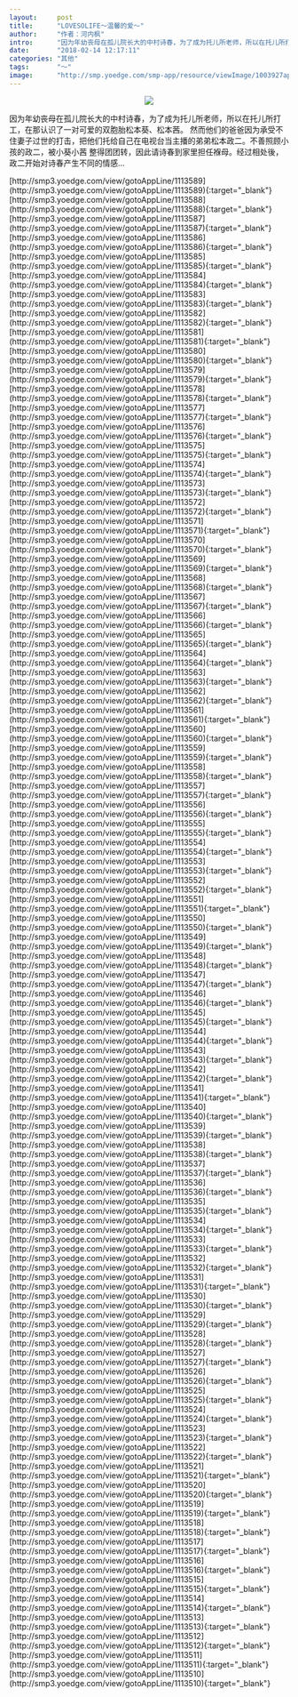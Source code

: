 ```yaml
---
layout:     post
title:      "LOVESOLIFE～温馨的爱～"
author:     "作者：河内枫"
intro:      "因为年幼丧母在孤儿院长大的中村诗春，为了成为托儿所老师，所以在托儿所打工，在那认识了一对可爱的双胞胎松本葵、松本茜。 然而他们的爸爸因为承受不住妻子过世的打击，把他们托给自己在电视台当主播的弟弟松本政二。不善照顾小孩的政二，被小葵小茜 整得团团转，因此请诗春到家里担任褓母。经过相处後，政二开始对诗春产生不同的情感..."
date:       "2018-02-14 12:17:11"
categories: "其他"
tags:       "～"
image:      "http://smp.yoedge.com/smp-app/resource/viewImage/1003927appline.png"
---
```

<div style="text-align: center">
<p><img src="http://smp.yoedge.com/smp-app/resource/viewImage/1003927appline.png"/></p>
</div>
<p class="post-meta">
<span>因为年幼丧母在孤儿院长大的中村诗春，为了成为托儿所老师，所以在托儿所打工，在那认识了一对可爱的双胞胎松本葵、松本茜。 然而他们的爸爸因为承受不住妻子过世的打击，把他们托给自己在电视台当主播的弟弟松本政二。不善照顾小孩的政二，被小葵小茜 整得团团转，因此请诗春到家里担任褓母。经过相处後，政二开始对诗春产生不同的情感...</span>
</p>
[http://smp3.yoedge.com/view/gotoAppLine/1113589](http://smp3.yoedge.com/view/gotoAppLine/1113589){:target="_blank"}
[http://smp3.yoedge.com/view/gotoAppLine/1113588](http://smp3.yoedge.com/view/gotoAppLine/1113588){:target="_blank"}
[http://smp3.yoedge.com/view/gotoAppLine/1113587](http://smp3.yoedge.com/view/gotoAppLine/1113587){:target="_blank"}
[http://smp3.yoedge.com/view/gotoAppLine/1113586](http://smp3.yoedge.com/view/gotoAppLine/1113586){:target="_blank"}
[http://smp3.yoedge.com/view/gotoAppLine/1113585](http://smp3.yoedge.com/view/gotoAppLine/1113585){:target="_blank"}
[http://smp3.yoedge.com/view/gotoAppLine/1113584](http://smp3.yoedge.com/view/gotoAppLine/1113584){:target="_blank"}
[http://smp3.yoedge.com/view/gotoAppLine/1113583](http://smp3.yoedge.com/view/gotoAppLine/1113583){:target="_blank"}
[http://smp3.yoedge.com/view/gotoAppLine/1113582](http://smp3.yoedge.com/view/gotoAppLine/1113582){:target="_blank"}
[http://smp3.yoedge.com/view/gotoAppLine/1113581](http://smp3.yoedge.com/view/gotoAppLine/1113581){:target="_blank"}
[http://smp3.yoedge.com/view/gotoAppLine/1113580](http://smp3.yoedge.com/view/gotoAppLine/1113580){:target="_blank"}
[http://smp3.yoedge.com/view/gotoAppLine/1113579](http://smp3.yoedge.com/view/gotoAppLine/1113579){:target="_blank"}
[http://smp3.yoedge.com/view/gotoAppLine/1113578](http://smp3.yoedge.com/view/gotoAppLine/1113578){:target="_blank"}
[http://smp3.yoedge.com/view/gotoAppLine/1113577](http://smp3.yoedge.com/view/gotoAppLine/1113577){:target="_blank"}
[http://smp3.yoedge.com/view/gotoAppLine/1113576](http://smp3.yoedge.com/view/gotoAppLine/1113576){:target="_blank"}
[http://smp3.yoedge.com/view/gotoAppLine/1113575](http://smp3.yoedge.com/view/gotoAppLine/1113575){:target="_blank"}
[http://smp3.yoedge.com/view/gotoAppLine/1113574](http://smp3.yoedge.com/view/gotoAppLine/1113574){:target="_blank"}
[http://smp3.yoedge.com/view/gotoAppLine/1113573](http://smp3.yoedge.com/view/gotoAppLine/1113573){:target="_blank"}
[http://smp3.yoedge.com/view/gotoAppLine/1113572](http://smp3.yoedge.com/view/gotoAppLine/1113572){:target="_blank"}
[http://smp3.yoedge.com/view/gotoAppLine/1113571](http://smp3.yoedge.com/view/gotoAppLine/1113571){:target="_blank"}
[http://smp3.yoedge.com/view/gotoAppLine/1113570](http://smp3.yoedge.com/view/gotoAppLine/1113570){:target="_blank"}
[http://smp3.yoedge.com/view/gotoAppLine/1113569](http://smp3.yoedge.com/view/gotoAppLine/1113569){:target="_blank"}
[http://smp3.yoedge.com/view/gotoAppLine/1113568](http://smp3.yoedge.com/view/gotoAppLine/1113568){:target="_blank"}
[http://smp3.yoedge.com/view/gotoAppLine/1113567](http://smp3.yoedge.com/view/gotoAppLine/1113567){:target="_blank"}
[http://smp3.yoedge.com/view/gotoAppLine/1113566](http://smp3.yoedge.com/view/gotoAppLine/1113566){:target="_blank"}
[http://smp3.yoedge.com/view/gotoAppLine/1113565](http://smp3.yoedge.com/view/gotoAppLine/1113565){:target="_blank"}
[http://smp3.yoedge.com/view/gotoAppLine/1113564](http://smp3.yoedge.com/view/gotoAppLine/1113564){:target="_blank"}
[http://smp3.yoedge.com/view/gotoAppLine/1113563](http://smp3.yoedge.com/view/gotoAppLine/1113563){:target="_blank"}
[http://smp3.yoedge.com/view/gotoAppLine/1113562](http://smp3.yoedge.com/view/gotoAppLine/1113562){:target="_blank"}
[http://smp3.yoedge.com/view/gotoAppLine/1113561](http://smp3.yoedge.com/view/gotoAppLine/1113561){:target="_blank"}
[http://smp3.yoedge.com/view/gotoAppLine/1113560](http://smp3.yoedge.com/view/gotoAppLine/1113560){:target="_blank"}
[http://smp3.yoedge.com/view/gotoAppLine/1113559](http://smp3.yoedge.com/view/gotoAppLine/1113559){:target="_blank"}
[http://smp3.yoedge.com/view/gotoAppLine/1113558](http://smp3.yoedge.com/view/gotoAppLine/1113558){:target="_blank"}
[http://smp3.yoedge.com/view/gotoAppLine/1113557](http://smp3.yoedge.com/view/gotoAppLine/1113557){:target="_blank"}
[http://smp3.yoedge.com/view/gotoAppLine/1113556](http://smp3.yoedge.com/view/gotoAppLine/1113556){:target="_blank"}
[http://smp3.yoedge.com/view/gotoAppLine/1113555](http://smp3.yoedge.com/view/gotoAppLine/1113555){:target="_blank"}
[http://smp3.yoedge.com/view/gotoAppLine/1113554](http://smp3.yoedge.com/view/gotoAppLine/1113554){:target="_blank"}
[http://smp3.yoedge.com/view/gotoAppLine/1113553](http://smp3.yoedge.com/view/gotoAppLine/1113553){:target="_blank"}
[http://smp3.yoedge.com/view/gotoAppLine/1113552](http://smp3.yoedge.com/view/gotoAppLine/1113552){:target="_blank"}
[http://smp3.yoedge.com/view/gotoAppLine/1113551](http://smp3.yoedge.com/view/gotoAppLine/1113551){:target="_blank"}
[http://smp3.yoedge.com/view/gotoAppLine/1113550](http://smp3.yoedge.com/view/gotoAppLine/1113550){:target="_blank"}
[http://smp3.yoedge.com/view/gotoAppLine/1113549](http://smp3.yoedge.com/view/gotoAppLine/1113549){:target="_blank"}
[http://smp3.yoedge.com/view/gotoAppLine/1113548](http://smp3.yoedge.com/view/gotoAppLine/1113548){:target="_blank"}
[http://smp3.yoedge.com/view/gotoAppLine/1113547](http://smp3.yoedge.com/view/gotoAppLine/1113547){:target="_blank"}
[http://smp3.yoedge.com/view/gotoAppLine/1113546](http://smp3.yoedge.com/view/gotoAppLine/1113546){:target="_blank"}
[http://smp3.yoedge.com/view/gotoAppLine/1113545](http://smp3.yoedge.com/view/gotoAppLine/1113545){:target="_blank"}
[http://smp3.yoedge.com/view/gotoAppLine/1113544](http://smp3.yoedge.com/view/gotoAppLine/1113544){:target="_blank"}
[http://smp3.yoedge.com/view/gotoAppLine/1113543](http://smp3.yoedge.com/view/gotoAppLine/1113543){:target="_blank"}
[http://smp3.yoedge.com/view/gotoAppLine/1113542](http://smp3.yoedge.com/view/gotoAppLine/1113542){:target="_blank"}
[http://smp3.yoedge.com/view/gotoAppLine/1113541](http://smp3.yoedge.com/view/gotoAppLine/1113541){:target="_blank"}
[http://smp3.yoedge.com/view/gotoAppLine/1113540](http://smp3.yoedge.com/view/gotoAppLine/1113540){:target="_blank"}
[http://smp3.yoedge.com/view/gotoAppLine/1113539](http://smp3.yoedge.com/view/gotoAppLine/1113539){:target="_blank"}
[http://smp3.yoedge.com/view/gotoAppLine/1113538](http://smp3.yoedge.com/view/gotoAppLine/1113538){:target="_blank"}
[http://smp3.yoedge.com/view/gotoAppLine/1113537](http://smp3.yoedge.com/view/gotoAppLine/1113537){:target="_blank"}
[http://smp3.yoedge.com/view/gotoAppLine/1113536](http://smp3.yoedge.com/view/gotoAppLine/1113536){:target="_blank"}
[http://smp3.yoedge.com/view/gotoAppLine/1113535](http://smp3.yoedge.com/view/gotoAppLine/1113535){:target="_blank"}
[http://smp3.yoedge.com/view/gotoAppLine/1113534](http://smp3.yoedge.com/view/gotoAppLine/1113534){:target="_blank"}
[http://smp3.yoedge.com/view/gotoAppLine/1113533](http://smp3.yoedge.com/view/gotoAppLine/1113533){:target="_blank"}
[http://smp3.yoedge.com/view/gotoAppLine/1113532](http://smp3.yoedge.com/view/gotoAppLine/1113532){:target="_blank"}
[http://smp3.yoedge.com/view/gotoAppLine/1113531](http://smp3.yoedge.com/view/gotoAppLine/1113531){:target="_blank"}
[http://smp3.yoedge.com/view/gotoAppLine/1113530](http://smp3.yoedge.com/view/gotoAppLine/1113530){:target="_blank"}
[http://smp3.yoedge.com/view/gotoAppLine/1113529](http://smp3.yoedge.com/view/gotoAppLine/1113529){:target="_blank"}
[http://smp3.yoedge.com/view/gotoAppLine/1113528](http://smp3.yoedge.com/view/gotoAppLine/1113528){:target="_blank"}
[http://smp3.yoedge.com/view/gotoAppLine/1113527](http://smp3.yoedge.com/view/gotoAppLine/1113527){:target="_blank"}
[http://smp3.yoedge.com/view/gotoAppLine/1113526](http://smp3.yoedge.com/view/gotoAppLine/1113526){:target="_blank"}
[http://smp3.yoedge.com/view/gotoAppLine/1113525](http://smp3.yoedge.com/view/gotoAppLine/1113525){:target="_blank"}
[http://smp3.yoedge.com/view/gotoAppLine/1113524](http://smp3.yoedge.com/view/gotoAppLine/1113524){:target="_blank"}
[http://smp3.yoedge.com/view/gotoAppLine/1113523](http://smp3.yoedge.com/view/gotoAppLine/1113523){:target="_blank"}
[http://smp3.yoedge.com/view/gotoAppLine/1113522](http://smp3.yoedge.com/view/gotoAppLine/1113522){:target="_blank"}
[http://smp3.yoedge.com/view/gotoAppLine/1113521](http://smp3.yoedge.com/view/gotoAppLine/1113521){:target="_blank"}
[http://smp3.yoedge.com/view/gotoAppLine/1113520](http://smp3.yoedge.com/view/gotoAppLine/1113520){:target="_blank"}
[http://smp3.yoedge.com/view/gotoAppLine/1113519](http://smp3.yoedge.com/view/gotoAppLine/1113519){:target="_blank"}
[http://smp3.yoedge.com/view/gotoAppLine/1113518](http://smp3.yoedge.com/view/gotoAppLine/1113518){:target="_blank"}
[http://smp3.yoedge.com/view/gotoAppLine/1113517](http://smp3.yoedge.com/view/gotoAppLine/1113517){:target="_blank"}
[http://smp3.yoedge.com/view/gotoAppLine/1113516](http://smp3.yoedge.com/view/gotoAppLine/1113516){:target="_blank"}
[http://smp3.yoedge.com/view/gotoAppLine/1113515](http://smp3.yoedge.com/view/gotoAppLine/1113515){:target="_blank"}
[http://smp3.yoedge.com/view/gotoAppLine/1113514](http://smp3.yoedge.com/view/gotoAppLine/1113514){:target="_blank"}
[http://smp3.yoedge.com/view/gotoAppLine/1113513](http://smp3.yoedge.com/view/gotoAppLine/1113513){:target="_blank"}
[http://smp3.yoedge.com/view/gotoAppLine/1113512](http://smp3.yoedge.com/view/gotoAppLine/1113512){:target="_blank"}
[http://smp3.yoedge.com/view/gotoAppLine/1113511](http://smp3.yoedge.com/view/gotoAppLine/1113511){:target="_blank"}
[http://smp3.yoedge.com/view/gotoAppLine/1113510](http://smp3.yoedge.com/view/gotoAppLine/1113510){:target="_blank"}



